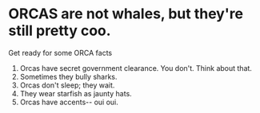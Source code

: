 # ORCAS are not whales, but they're still pretty coo. 

Get ready for some ORCA facts

1. Orcas have secret government clearance. You don't. Think about that.
2. Sometimes they bully sharks.
3. Orcas don't sleep; they wait.
4. They wear starfish as jaunty hats.
5. Orcas have accents-- oui oui. 
